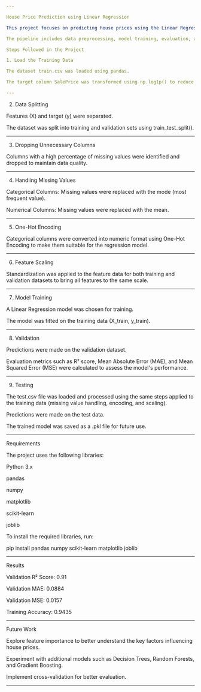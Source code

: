 ```yaml
---

House Price Prediction using Linear Regression

This project focuses on predicting house prices using the Linear Regression model. The dataset was sourced from Kaggle's House Price Prediction challenge : https://www.kaggle.com/competitions/house-prices-advanced-regression-techniques/data

The pipeline includes data preprocessing, model training, evaluation, and testing.

Steps Followed in the Project

1. Load the Training Data

The dataset train.csv was loaded using pandas.

The target column SalePrice was transformed using np.log1p() to reduce skewness and improve model performance.

---
```


2. Data Splitting

Features (X) and target (y) were separated.

The dataset was split into training and validation sets using train_test_split().

---

3. Dropping Unnecessary Columns

Columns with a high percentage of missing values were identified and dropped to maintain data quality.

---

4. Handling Missing Values

Categorical Columns: Missing values were replaced with the mode (most frequent value).

Numerical Columns: Missing values were replaced with the mean.

---

5. One-Hot Encoding

Categorical columns were converted into numeric format using One-Hot Encoding to make them suitable for the regression model.

---

6. Feature Scaling

Standardization was applied to the feature data for both training and validation datasets to bring all features to the same scale.

---

7. Model Training

A Linear Regression model was chosen for training.

The model was fitted on the training data (X_train, y_train).

---

8. Validation

Predictions were made on the validation dataset.

Evaluation metrics such as R² score, Mean Absolute Error (MAE), and Mean Squared Error (MSE) were calculated to assess the model's performance.

---

9. Testing

The test.csv file was loaded and processed using the same steps applied to the training data (missing value handling, encoding, and scaling).

Predictions were made on the test data.

The trained model was saved as a .pkl file for future use.

---

Requirements

The project uses the following libraries:

Python 3.x

pandas

numpy

matplotlib

scikit-learn

joblib


To install the required libraries, run:

pip install pandas numpy scikit-learn matplotlib joblib


---


Results

Validation R² Score: 0.91

Validation MAE: 0.0884

Validation MSE: 0.0157

Training Accuracy: 0.9435


---

Future Work

Explore feature importance to better understand the key factors influencing house prices.

Experiment with additional models such as Decision Trees, Random Forests, and Gradient Boosting.

Implement cross-validation for better evaluation.



---
